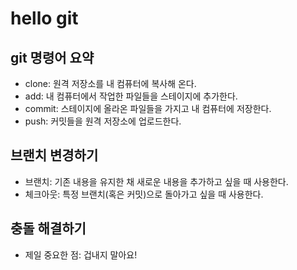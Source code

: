# hello git

## git 명령어 요약

- clone: 원격 저장소를 내 컴퓨터에 복사해 온다.
- add: 내 컴퓨터에서 작업한 파일들을 스테이지에 추가한다.
- commit: 스테이지에 올라온 파일들을 가지고 내 컴퓨터에 저장한다.
- push: 커밋들을 원격 저장소에 업로드한다.

## 브랜치 변경하기
- 브랜치: 기존 내용을 유지한 채 새로운 내용을 추가하고 싶을 때 사용한다.
- 체크아웃: 특정 브랜치(혹은 커밋)으로 돌아가고 싶을 때 사용한다.

## 충돌 해결하기
- 제일 중요한 점: 겁내지 말아요!
